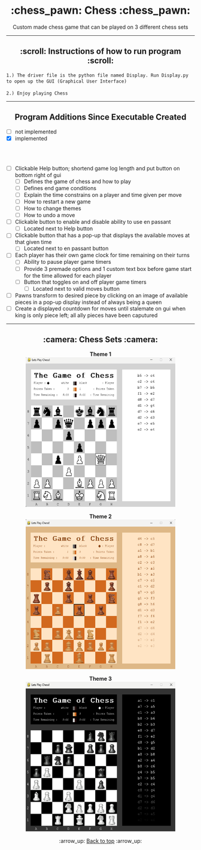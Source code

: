 <h1 align='center'>:chess_pawn: Chess :chess_pawn:</h1>
<p align='center'>
    Custom made chess game that can be played on 3 different chess sets
</p>

---
<!-- instruction section -->
<h2 align='center'>:scroll: Instructions of how to run program :scroll:</h2>
    
    1.) The driver file is the python file named Display. Run Display.py to open up the GUI (Graphical User Interface)

    2.) Enjoy playing Chess
---
<h2 align='center'>Program Additions Since Executable Created</h2>

- [ ] not implemented 
- [x] implemented

<br><br>

- [ ] Clickable Help button; shortend game log length and put button on bottom right of gui
    - [ ] Defines the game of chess and how to play
    - [ ] Defines end game conditions
    - [ ] Explain the time constrains on a player and time given per move
    - [ ] How to restart a new game
    - [ ] How to change themes
    - [ ] How to undo a move
- [ ] Clickable button to enable and disable ability to use en passant
    - [ ] Located next to Help button
- [ ] Clickable button that has a pop-up that displays the available moves at that given time
    - [ ] Located next to en passant button
- [ ] Each player has their own game clock for time remaining on their turns
    - [ ] Ability to pause player game timers
    - [ ] Provide 3 premade options and 1 custom text box before game start for the time allowed for each player
    - [ ] Button that toggles on and off player game timers
        - [ ] Located next to valid moves button
- [ ] Pawns transform to desired piece by clicking on an image of available pieces in a pop-up display instead of always being a queen
- [ ] Create a displayed countdown for moves until stalemate on gui when king is only piece left; all ally pieces have been caputured
---
<h2 align='center'>:camera: Chess Sets :camera:</h2>
<div align='center'>

**Theme 1**<br>
<img width="400" height="400" alt="Database Data" src="Project_Images/Theme_One.png">

**Theme 2**<br>
<img width="400" height="400" alt="Database Data" src="Project_Images/Theme_Two.png">

**Theme 3**<br>
<img width="400" height="400" alt="Database Data" src="Project_Images/Theme_Three.png">
</div>

<!-- footer section -->
<div align='center'>
    <p>:arrow_up: <a href="#chess_pawn-Chess-chess_pawn">Back to top</a> :arrow_up:</p>
</div>
